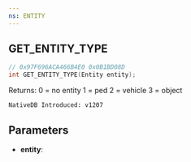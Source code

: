 ```yaml
---
ns: ENTITY
---
```

## GET_ENTITY_TYPE

```c
// 0x97F696ACA466B4E0 0x0B1BD08D
int GET_ENTITY_TYPE(Entity entity);
```

Returns:
0 = no entity
1 = ped
2 = vehicle
3 = object

```
NativeDB Introduced: v1207
```

## Parameters
* **entity**:
